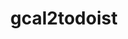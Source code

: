 ---
title: gcal2todoist
archived: false
order: 3

url: https://github.com/eitchtee/gcal2todoist
links:
    - url: https://github.com/eitchtee/gcal2todoist
      label: Repo

en:
    tag_line: "A one-way sync between Google Calendar events and Todoist"
    description: "This Python application provides seamless integration between Google Calendar and Todoist, automatically creating tasks for your calendar events. It creates uncompletable tasks preceded by '🗓️' with event start dates as due dates, organized in their own project with custom labels. Features Docker support, smart multi-day event handling, and automatic task completion when events end."

pt:
    tag_line: "Sincronização unidirecional entre Google Calendar e Todoist"
    description: "Esta aplicação Python oferece integração perfeita entre Google Calendar e Todoist, criando automaticamente tarefas para seus eventos de calendário. Cria tarefas não completáveis precedidas por '🗓️' com datas de início do evento como prazos, organizadas em seu próprio projeto com rótulos personalizados. Inclui suporte Docker, tratamento inteligente de eventos de vários dias e conclusão automática de tarefas quando os eventos terminam."

badges:
 - "https://img.shields.io/github/stars/eitchtee/gcal2todoist?style=flat&logo=github&logoColor=black&logoSize=auto&label=stars&labelColor=white&color=black"
 - "https://img.shields.io/github/language/top/eitchtee/gcal2todoist?style=flat&labelColor=white&color=blue"
---